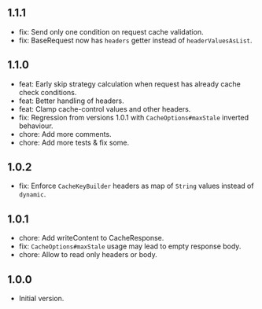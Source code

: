 ## 1.1.1
- fix: Send only one condition on request cache validation.
- fix: BaseRequest now has `headers` getter instead of `headerValuesAsList`.

## 1.1.0
- feat: Early skip strategy calculation when request has already cache check conditions.
- feat: Better handling of headers.
- feat: Clamp cache-control values and other headers.
- fix: Regression from versions 1.0.1 with `CacheOptions#maxStale` inverted behaviour.
- chore: Add more comments.
- chore: Add more tests & fix some.

## 1.0.2
- fix: Enforce `CacheKeyBuilder` headers as map of `String` values instead of `dynamic`.

## 1.0.1
- chore: Add writeContent to CacheResponse.
- fix: `CacheOptions#maxStale` usage may lead to empty response body.
- chore: Allow to read only headers or body.

## 1.0.0
- Initial version.
